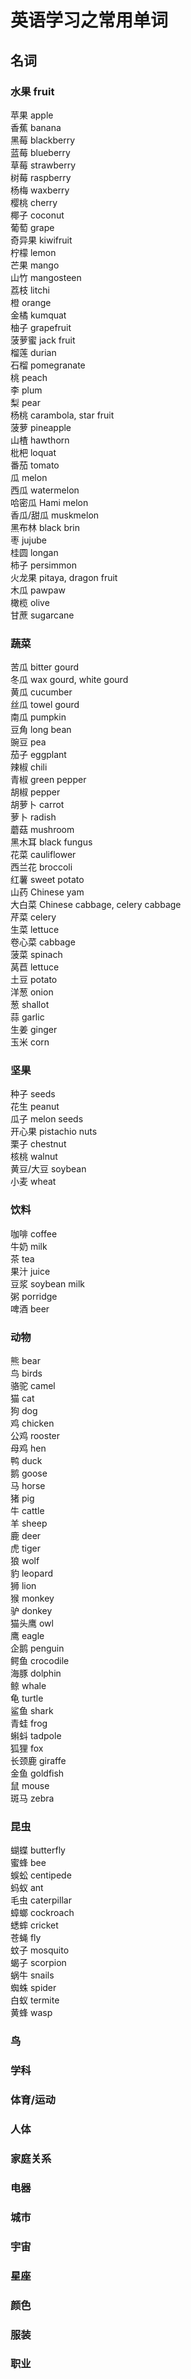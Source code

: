 # 英语学习之常用单词

## 名词
### 水果 fruit
苹果 apple  
香蕉 banana  
黑莓 blackberry  
蓝莓 blueberry  
草莓 strawberry  
树莓 raspberry  
杨梅 waxberry  
樱桃 cherry  
椰子 coconut  
葡萄 grape  
奇异果 kiwifruit  
柠檬 lemon  
芒果 mango  
山竹 mangosteen  
荔枝 litchi  
橙 orange  
金橘 kumquat  
柚子 grapefruit  
菠萝蜜 jack fruit  
榴莲 durian  
石榴 pomegranate  
桃 peach  
李 plum  
梨 pear  
杨桃 carambola, star fruit  
菠萝 pineapple  
山楂 hawthorn  
枇杷 loquat  
番茄 tomato  
瓜 melon  
西瓜 watermelon  
哈密瓜 Hami melon  
香瓜/甜瓜 muskmelon  
黑布林 black brin  
枣 jujube  
桂圆 longan  
柿子 persimmon  
火龙果 pitaya, dragon fruit  
木瓜 pawpaw  
橄榄 olive  
甘蔗 sugarcane  


### 蔬菜
苦瓜 bitter gourd  
冬瓜 wax gourd, white gourd  
黄瓜 cucumber  
丝瓜 towel gourd  
南瓜 pumpkin  
豆角 long bean  
豌豆 pea  
茄子 eggplant  
辣椒 chili  
青椒 green pepper   
胡椒 pepper  
胡萝卜 carrot  
萝卜 radish  
蘑菇 mushroom  
黑木耳 black fungus  
花菜 cauliflower  
西兰花 broccoli  
红薯 sweet potato  
山药 Chinese yam  
大白菜 Chinese cabbage, celery cabbage  
芹菜 celery  
生菜 lettuce  
卷心菜 cabbage  
菠菜 spinach  
莴苣 lettuce  
土豆 potato  
洋葱 onion  
葱 shallot  
蒜 garlic  
生姜 ginger  
玉米 corn

### 坚果
种子 seeds  
花生 peanut  
瓜子 melon seeds  
开心果 pistachio nuts  
栗子 chestnut  
核桃 walnut  
黄豆/大豆 soybean  
小麦 wheat    

### 饮料
咖啡 coffee  
牛奶 milk  
茶 tea  
果汁 juice  
豆浆 soybean milk  
粥 porridge  
啤酒 beer  

### 动物
熊 bear  
鸟 birds  
骆驼 camel  
猫 cat  
狗 dog  
鸡 chicken  
公鸡 rooster  
母鸡 hen  
鸭 duck  
鹅 goose  
马 horse  
猪 pig  
牛 cattle  
羊 sheep  
鹿 deer  
虎 tiger  
狼 wolf  
豹 leopard  
狮 lion  
猴 monkey  
驴 donkey  
猫头鹰 owl  
鹰 eagle  
企鹅 penguin  
鳄鱼 crocodile  
海豚 dolphin  
鲸 whale  
龟 turtle  
鲨鱼 shark  
青蛙 frog  
蝌蚪 tadpole  
狐狸 fox  
长颈鹿 giraffe  
金鱼 goldfish  
鼠 mouse  
斑马 zebra  

### 昆虫
蝴蝶 butterfly  
蜜蜂 bee  
蜈蚣 centipede  
蚂蚁 ant  
毛虫 caterpillar  
蟑螂 cockroach  
蟋蟀 cricket  
苍蝇 fly  
蚊子 mosquito  
蝎子 scorpion  
蜗牛 snails  
蜘蛛 spider  
白蚁 termite  
黄蜂 wasp  

### 鸟
### 学科
### 体育/运动
### 人体
### 家庭关系
### 电器
### 城市
### 宇宙
### 星座
### 颜色
### 服装
### 职业
